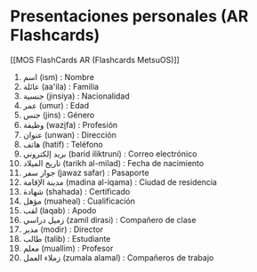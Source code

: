 # Presentaciones personales (AR Flashcards)

[[MOS FlashCards AR (Flashcards MetsuOS)]]

1. اسم (ism) : Nombre
2. عائلة (aa'ila) : Familia
3. جنسية (jinsiya) : Nacionalidad
4. عمر (umur) : Edad
5. جنس (jins) : Género
6. وظيفة (wazi̱fa) : Profesión
7. عنوان (unwan) : Dirección
8. هاتف (hatif) : Teléfono
9. بريد إلكتروني (barid iliktruni) : Correo electrónico
10. تاريخ الميلاد (tarikh al-milad) : Fecha de nacimiento
11. جواز سفر (jawaz safar) : Pasaporte
12. مدينة الإقامة (madina al-iqama) : Ciudad de residencia
13. شهادة (shahada) : Certificado
14. مؤهل (muaheal) : Cualificación
15. لقب (laqab) : Apodo
16. زميل دراسي (zamil dirasi) : Compañero de clase
17. مدير (modir) : Director
18. طالب (talib) : Estudiante
19. معلم (muallim) : Profesor
20. زملاء العمل (zumala alamal) : Compañeros de trabajo
